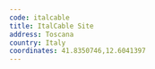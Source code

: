 ```yaml
---
code: italcable
title: ItalCable Site
address: Toscana
country: Italy
coordinates: 41.8350746,12.6041397
---
```

